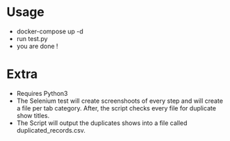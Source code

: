# Usage
  - docker-compose up -d
  - run test.py
  - you are done !


# Extra
  - Requires Python3
  - The Selenium test will create screenshoots of every step and will create a file per tab category. After, the script checks every file for duplicate show titles.
  - The Script will output the duplicates shows into a file called duplicated_records.csv.
  
